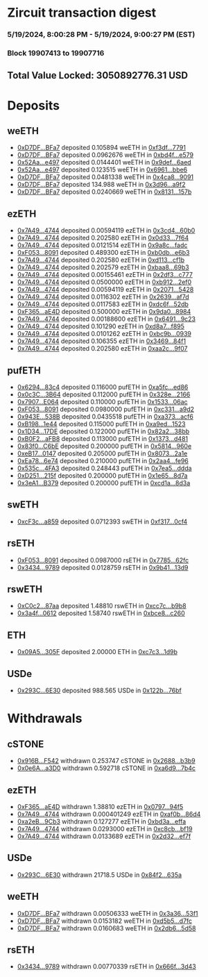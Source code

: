 # Zircuit transaction digest
### 5/19/2024, 8:00:28 PM - 5/19/2024, 9:00:27 PM (EST)
### Block 19907413 to 19907716

## Total Value Locked: 3050892776.31 USD

# Deposits
## weETH
- [0xD7DF...BFa7](https://etherscan.io/address/0xD7DF7E085214743530afF339aFC420c7c720BFa7) deposited 0.105894 weETH in [0xf3df...7791](https://etherscan.io/tx/0xD7DF7E085214743530afF339aFC420c7c720BFa7)
- [0xD7DF...BFa7](https://etherscan.io/address/0xD7DF7E085214743530afF339aFC420c7c720BFa7) deposited 0.0962676 weETH in [0xbd4f...e579](https://etherscan.io/tx/0xD7DF7E085214743530afF339aFC420c7c720BFa7)
- [0x52Aa...e497](https://etherscan.io/address/0x52Aa899454998Be5b000Ad077a46Bbe360F4e497) deposited 0.0144401 weETH in [0x9def...6aed](https://etherscan.io/tx/0x52Aa899454998Be5b000Ad077a46Bbe360F4e497)
- [0x52Aa...e497](https://etherscan.io/address/0x52Aa899454998Be5b000Ad077a46Bbe360F4e497) deposited 0.123515 weETH in [0x6961...bbe6](https://etherscan.io/tx/0x52Aa899454998Be5b000Ad077a46Bbe360F4e497)
- [0xD7DF...BFa7](https://etherscan.io/address/0xD7DF7E085214743530afF339aFC420c7c720BFa7) deposited 0.0481338 weETH in [0x4ca8...9091](https://etherscan.io/tx/0xD7DF7E085214743530afF339aFC420c7c720BFa7)
- [0xD7DF...BFa7](https://etherscan.io/address/0xD7DF7E085214743530afF339aFC420c7c720BFa7) deposited 134.988 weETH in [0x3d96...a9f2](https://etherscan.io/tx/0xD7DF7E085214743530afF339aFC420c7c720BFa7)
- [0xD7DF...BFa7](https://etherscan.io/address/0xD7DF7E085214743530afF339aFC420c7c720BFa7) deposited 0.0240669 weETH in [0x8131...157b](https://etherscan.io/tx/0xD7DF7E085214743530afF339aFC420c7c720BFa7)
## ezETH
- [0x7A49...4744](https://etherscan.io/address/0x7A493Be5c2ce014cD049Bf178a1ac0Db1B434744) deposited 0.00594119 ezETH in [0x3cd4...60b0](https://etherscan.io/tx/0x7A493Be5c2ce014cD049Bf178a1ac0Db1B434744)
- [0x7A49...4744](https://etherscan.io/address/0x7A493Be5c2ce014cD049Bf178a1ac0Db1B434744) deposited 0.202580 ezETH in [0x0d33...7f64](https://etherscan.io/tx/0x7A493Be5c2ce014cD049Bf178a1ac0Db1B434744)
- [0x7A49...4744](https://etherscan.io/address/0x7A493Be5c2ce014cD049Bf178a1ac0Db1B434744) deposited 0.0121514 ezETH in [0x9a8c...fadc](https://etherscan.io/tx/0x7A493Be5c2ce014cD049Bf178a1ac0Db1B434744)
- [0xF053...8091](https://etherscan.io/address/0xF0535cb8355AbeF605BB8CBd7252905539088091) deposited 0.489300 ezETH in [0xb0db...e6b3](https://etherscan.io/tx/0xF0535cb8355AbeF605BB8CBd7252905539088091)
- [0x7A49...4744](https://etherscan.io/address/0x7A493Be5c2ce014cD049Bf178a1ac0Db1B434744) deposited 0.202580 ezETH in [0xd113...cf1b](https://etherscan.io/tx/0x7A493Be5c2ce014cD049Bf178a1ac0Db1B434744)
- [0x7A49...4744](https://etherscan.io/address/0x7A493Be5c2ce014cD049Bf178a1ac0Db1B434744) deposited 0.202579 ezETH in [0xbaa8...69b3](https://etherscan.io/tx/0x7A493Be5c2ce014cD049Bf178a1ac0Db1B434744)
- [0x7A49...4744](https://etherscan.io/address/0x7A493Be5c2ce014cD049Bf178a1ac0Db1B434744) deposited 0.00155461 ezETH in [0x2df3...c777](https://etherscan.io/tx/0x7A493Be5c2ce014cD049Bf178a1ac0Db1B434744)
- [0x7A49...4744](https://etherscan.io/address/0x7A493Be5c2ce014cD049Bf178a1ac0Db1B434744) deposited 0.0500000 ezETH in [0xb912...2ef0](https://etherscan.io/tx/0x7A493Be5c2ce014cD049Bf178a1ac0Db1B434744)
- [0x7A49...4744](https://etherscan.io/address/0x7A493Be5c2ce014cD049Bf178a1ac0Db1B434744) deposited 0.00594119 ezETH in [0x2071...5428](https://etherscan.io/tx/0x7A493Be5c2ce014cD049Bf178a1ac0Db1B434744)
- [0x7A49...4744](https://etherscan.io/address/0x7A493Be5c2ce014cD049Bf178a1ac0Db1B434744) deposited 0.0116302 ezETH in [0x2639...af7d](https://etherscan.io/tx/0x7A493Be5c2ce014cD049Bf178a1ac0Db1B434744)
- [0x7A49...4744](https://etherscan.io/address/0x7A493Be5c2ce014cD049Bf178a1ac0Db1B434744) deposited 0.0117583 ezETH in [0xdc6f...52db](https://etherscan.io/tx/0x7A493Be5c2ce014cD049Bf178a1ac0Db1B434744)
- [0xF365...aE4D](https://etherscan.io/address/0xF365B0841F68a01169Bbfe6a8cD16270b096aE4D) deposited 0.500000 ezETH in [0x9da0...8984](https://etherscan.io/tx/0xF365B0841F68a01169Bbfe6a8cD16270b096aE4D)
- [0x7A49...4744](https://etherscan.io/address/0x7A493Be5c2ce014cD049Bf178a1ac0Db1B434744) deposited 0.00188600 ezETH in [0x6491...9c23](https://etherscan.io/tx/0x7A493Be5c2ce014cD049Bf178a1ac0Db1B434744)
- [0x7A49...4744](https://etherscan.io/address/0x7A493Be5c2ce014cD049Bf178a1ac0Db1B434744) deposited 0.101290 ezETH in [0xd8a7...f895](https://etherscan.io/tx/0x7A493Be5c2ce014cD049Bf178a1ac0Db1B434744)
- [0x7A49...4744](https://etherscan.io/address/0x7A493Be5c2ce014cD049Bf178a1ac0Db1B434744) deposited 0.0101262 ezETH in [0xbc9b...0939](https://etherscan.io/tx/0x7A493Be5c2ce014cD049Bf178a1ac0Db1B434744)
- [0x7A49...4744](https://etherscan.io/address/0x7A493Be5c2ce014cD049Bf178a1ac0Db1B434744) deposited 0.106355 ezETH in [0x3469...84f1](https://etherscan.io/tx/0x7A493Be5c2ce014cD049Bf178a1ac0Db1B434744)
- [0x7A49...4744](https://etherscan.io/address/0x7A493Be5c2ce014cD049Bf178a1ac0Db1B434744) deposited 0.202580 ezETH in [0xaa2c...9f07](https://etherscan.io/tx/0x7A493Be5c2ce014cD049Bf178a1ac0Db1B434744)
## pufETH
- [0x6294...83c4](https://etherscan.io/address/0x62941348B964DF12fC7bBEDB2d0456183F3d83c4) deposited 0.116000 pufETH in [0xa5fc...ed86](https://etherscan.io/tx/0x62941348B964DF12fC7bBEDB2d0456183F3d83c4)
- [0x0c3C...3B64](https://etherscan.io/address/0x0c3C0Ee23d62229050E91271Ea923ce3D3503B64) deposited 0.112000 pufETH in [0x328e...2166](https://etherscan.io/tx/0x0c3C0Ee23d62229050E91271Ea923ce3D3503B64)
- [0x7907...E064](https://etherscan.io/address/0x79075496B3Aba8124792405DcaDe2822aBf8E064) deposited 0.110000 pufETH in [0x1533...06ac](https://etherscan.io/tx/0x79075496B3Aba8124792405DcaDe2822aBf8E064)
- [0xF053...8091](https://etherscan.io/address/0xF0535cb8355AbeF605BB8CBd7252905539088091) deposited 0.0980000 pufETH in [0xc331...a9d2](https://etherscan.io/tx/0xF0535cb8355AbeF605BB8CBd7252905539088091)
- [0x943E...538B](https://etherscan.io/address/0x943EB57CEF8DB57d0f4977E845fc7AA87E76538B) deposited 0.0435518 pufETH in [0xa373...acf6](https://etherscan.io/tx/0x943EB57CEF8DB57d0f4977E845fc7AA87E76538B)
- [0xB198...1e44](https://etherscan.io/address/0xB1983f54E831661F6dd199Bd3E0fbD6804cC1e44) deposited 0.115000 pufETH in [0xa9ed...1523](https://etherscan.io/tx/0xB1983f54E831661F6dd199Bd3E0fbD6804cC1e44)
- [0x1D34...17DE](https://etherscan.io/address/0x1D3418F44f3a18162074E727CAD35441578717DE) deposited 0.122000 pufETH in [0x82a2...38bb](https://etherscan.io/tx/0x1D3418F44f3a18162074E727CAD35441578717DE)
- [0xB0F2...aFB8](https://etherscan.io/address/0xB0F2176454719C7Ca247116937b4171D3207aFB8) deposited 0.113000 pufETH in [0x1373...d481](https://etherscan.io/tx/0xB0F2176454719C7Ca247116937b4171D3207aFB8)
- [0x83f0...C6bE](https://etherscan.io/address/0x83f0f11B129E17AaB608f13Dd43D6e1F4BE1C6bE) deposited 0.200000 pufETH in [0x5814...960e](https://etherscan.io/tx/0x83f0f11B129E17AaB608f13Dd43D6e1F4BE1C6bE)
- [0xeB17...0147](https://etherscan.io/address/0xeB175d2eFc6FE7ab1049bc5D9334AAb716c20147) deposited 0.205000 pufETH in [0x8073...2a1e](https://etherscan.io/tx/0xeB175d2eFc6FE7ab1049bc5D9334AAb716c20147)
- [0xEa78...6e74](https://etherscan.io/address/0xEa78720Ab7203b7A8D9070D60962A32014d06e74) deposited 0.210000 pufETH in [0x2aa4...fe96](https://etherscan.io/tx/0xEa78720Ab7203b7A8D9070D60962A32014d06e74)
- [0x535c...4FA3](https://etherscan.io/address/0x535c6Ef06A549f96e114b2DD4e1351264F5A4FA3) deposited 0.248443 pufETH in [0x7ea5...ddda](https://etherscan.io/tx/0x535c6Ef06A549f96e114b2DD4e1351264F5A4FA3)
- [0xD251...215f](https://etherscan.io/address/0xD25164E14fbD1A15774b6B5C23835754C08B215f) deposited 0.200000 pufETH in [0x1e65...8d7a](https://etherscan.io/tx/0xD25164E14fbD1A15774b6B5C23835754C08B215f)
- [0x3eA1...B379](https://etherscan.io/address/0x3eA1d2D881B1F5976B9b7201Dea4abb5b5bFB379) deposited 0.200000 pufETH in [0xcd1a...8d3a](https://etherscan.io/tx/0x3eA1d2D881B1F5976B9b7201Dea4abb5b5bFB379)
## swETH
- [0xcF3c...a859](https://etherscan.io/address/0xcF3cF5Db04e0A1C78CaCFe1065Cc9da88d2aa859) deposited 0.0712393 swETH in [0xf317...0cf4](https://etherscan.io/tx/0xcF3cF5Db04e0A1C78CaCFe1065Cc9da88d2aa859)
## rsETH
- [0xF053...8091](https://etherscan.io/address/0xF0535cb8355AbeF605BB8CBd7252905539088091) deposited 0.0987000 rsETH in [0x7785...62fc](https://etherscan.io/tx/0xF0535cb8355AbeF605BB8CBd7252905539088091)
- [0x3434...9789](https://etherscan.io/address/0x34349c5569e7B846c3558961552D2202760A9789) deposited 0.0128759 rsETH in [0x9b41...13d9](https://etherscan.io/tx/0x34349c5569e7B846c3558961552D2202760A9789)
## rswETH
- [0xC0c2...87aa](https://etherscan.io/address/0xC0c29A0987DFD42ec752350b2d1bda1F15f887aa) deposited 1.48810 rswETH in [0xcc7c...b9b8](https://etherscan.io/tx/0xC0c29A0987DFD42ec752350b2d1bda1F15f887aa)
- [0x3a4f...0612](https://etherscan.io/address/0x3a4f0824228Beff04A68a9b26C24518F47AA0612) deposited 1.58740 rswETH in [0xbce8...c260](https://etherscan.io/tx/0x3a4f0824228Beff04A68a9b26C24518F47AA0612)
## ETH
- [0x09A5...305F](https://etherscan.io/address/0x09A5aEEA5E285000A453F63F35F03bf15370305F) deposited 2.00000 ETH in [0xc7c3...1d9b](https://etherscan.io/tx/0x09A5aEEA5E285000A453F63F35F03bf15370305F)
## USDe
- [0x293C...6E30](https://etherscan.io/address/0x293C6937D8D82e05B01335F7B33FBA0c8e256E30) deposited 988.565 USDe in [0x122b...76bf](https://etherscan.io/tx/0x293C6937D8D82e05B01335F7B33FBA0c8e256E30)
# Withdrawals
## cSTONE
- [0x916B...F542](https://etherscan.io/address/0x916B64EB87E26D71Bd0Cb53D0ef5F9acD57EF542) withdrawn 0.253747 cSTONE in [0x2688...b3b9](https://etherscan.io/tx/0x916B64EB87E26D71Bd0Cb53D0ef5F9acD57EF542)
- [0x0e6A...a3D0](https://etherscan.io/address/0x0e6AE90DED8034244D5FEc13560D4c2E0f43a3D0) withdrawn 0.592718 cSTONE in [0xa6d9...7b4c](https://etherscan.io/tx/0x0e6AE90DED8034244D5FEc13560D4c2E0f43a3D0)
## ezETH
- [0xF365...aE4D](https://etherscan.io/address/0xF365B0841F68a01169Bbfe6a8cD16270b096aE4D) withdrawn 1.38810 ezETH in [0x0797...94f5](https://etherscan.io/tx/0xF365B0841F68a01169Bbfe6a8cD16270b096aE4D)
- [0x7A49...4744](https://etherscan.io/address/0x7A493Be5c2ce014cD049Bf178a1ac0Db1B434744) withdrawn 0.000401249 ezETH in [0xaf0b...86d4](https://etherscan.io/tx/0x7A493Be5c2ce014cD049Bf178a1ac0Db1B434744)
- [0xa2eB...9Cb3](https://etherscan.io/address/0xa2eB3D6952859eF1895eE8833729301a17949Cb3) withdrawn 0.127277 ezETH in [0xbd3a...effa](https://etherscan.io/tx/0xa2eB3D6952859eF1895eE8833729301a17949Cb3)
- [0x7A49...4744](https://etherscan.io/address/0x7A493Be5c2ce014cD049Bf178a1ac0Db1B434744) withdrawn 0.0293000 ezETH in [0xc8cb...bf19](https://etherscan.io/tx/0x7A493Be5c2ce014cD049Bf178a1ac0Db1B434744)
- [0x7A49...4744](https://etherscan.io/address/0x7A493Be5c2ce014cD049Bf178a1ac0Db1B434744) withdrawn 0.0133689 ezETH in [0x2d32...ef7f](https://etherscan.io/tx/0x7A493Be5c2ce014cD049Bf178a1ac0Db1B434744)
## USDe
- [0x293C...6E30](https://etherscan.io/address/0x293C6937D8D82e05B01335F7B33FBA0c8e256E30) withdrawn 21718.5 USDe in [0x84f2...635a](https://etherscan.io/tx/0x293C6937D8D82e05B01335F7B33FBA0c8e256E30)
## weETH
- [0xD7DF...BFa7](https://etherscan.io/address/0xD7DF7E085214743530afF339aFC420c7c720BFa7) withdrawn 0.00506333 weETH in [0x3a36...53f1](https://etherscan.io/tx/0xD7DF7E085214743530afF339aFC420c7c720BFa7)
- [0xD7DF...BFa7](https://etherscan.io/address/0xD7DF7E085214743530afF339aFC420c7c720BFa7) withdrawn 0.0153182 weETH in [0xd5b5...d7fc](https://etherscan.io/tx/0xD7DF7E085214743530afF339aFC420c7c720BFa7)
- [0xD7DF...BFa7](https://etherscan.io/address/0xD7DF7E085214743530afF339aFC420c7c720BFa7) withdrawn 0.0160683 weETH in [0x2db6...5d58](https://etherscan.io/tx/0xD7DF7E085214743530afF339aFC420c7c720BFa7)
## rsETH
- [0x3434...9789](https://etherscan.io/address/0x34349c5569e7B846c3558961552D2202760A9789) withdrawn 0.00770339 rsETH in [0x666f...3d43](https://etherscan.io/tx/0x34349c5569e7B846c3558961552D2202760A9789)
